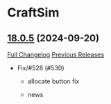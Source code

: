# CraftSim

## [18.0.5](https://github.com/derfloh205/CraftSim/tree/18.0.5) (2024-09-20)
[Full Changelog](https://github.com/derfloh205/CraftSim/compare/18.0.4.1...18.0.5) [Previous Releases](https://github.com/derfloh205/CraftSim/releases)

- Fix/#528 (#530)  
    * allocate button fix  
    * news  